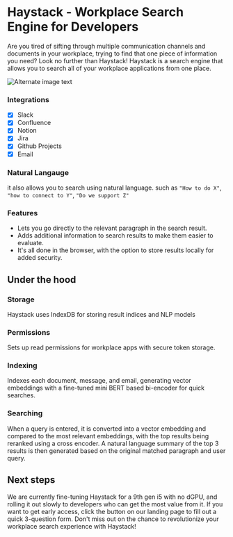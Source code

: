 # Haystack - Workplace Search Engine for Developers

Are you tired of sifting through multiple communication channels and documents in your workplace, trying to find that one piece of information you need? Look no further than Haystack! 
Haystack is a search engine that allows you to search all of your workplace applications from one place.

![Alternate image text]([https://github.com/haystackoss/haystack/blob/main/asknatural.png?raw=true](https://github.com/haystackoss/haystack/blob/main/asknatural.png?raw=true))

### Integrations
- [x] Slack
- [x] Confluence
- [x] Notion
- [x] Jira
- [x] Github Projects
- [x] Email

### Natural Langauge
it also allows you to search using natural language.
such as `"How to do X"`, `"how to connect to Y"`, `"Do we support Z"`

### Features
- Lets you go directly to the relevant paragraph in the search result.
- Adds additional information to search results to make them easier to evaluate.
- It's all done in the browser, with the option to store results locally for added security.


## Under the hood

### Storage
Haystack uses IndexDB for storing result indices and NLP models

### Permissions
Sets up read permissions for workplace apps with secure token storage.

### Indexing
Indexes each document, message, and email, generating vector embeddings with a fine-tuned mini BERT based bi-encoder for quick searches.

### Searching
When a query is entered, it is converted into a vector embedding and compared to the most relevant embeddings, with the top results being reranked using a cross encoder. A natural language summary of the top 3 results is then generated based on the original matched paragraph and user query.

## Next steps
We are currently fine-tuning Haystack for a 9th gen i5 with no dGPU, and rolling it out slowly to developers who can get the most value from it. If you want to get early access, click the button on our landing page to fill out a quick 3-question form. 
Don't miss out on the chance to revolutionize your workplace search experience with Haystack!
